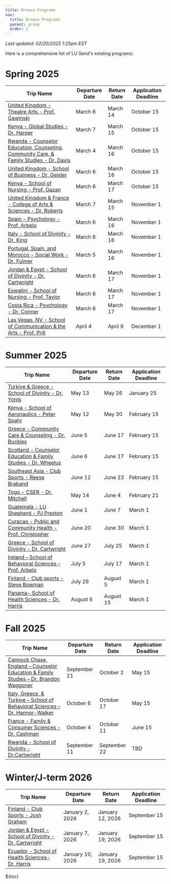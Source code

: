 ```yaml
---
title: Browse Programs
nav:
  title: Browse Programs
  parent: group
  order: 1
---
```

*Last updated: 02/20/2025 1:25pm EST*

Here is a comprehensive list of LU Send's existing programs:


# Spring 2025
| Trip Name                                                                                                                                                                                            | Departure Date  | Return Date  | Application Deadline     |
| ---------------------------------------------------------------------------------------------------------------------------------------------------------------------------------------------------- | --------------- | ------------ | ------------------------ |
| [United Kingdom - Theatre Arts - Prof. Gawinski](https://liberty-sa.terradotta.com/index.cfm?FuseAction=Programs.ViewProgram&Program_ID=12527)                                                       | March 6         | March 14     | October 15               |
| [Kenya - Global Studies - Dr. Harper](https://liberty-sa.terradotta.com/index.cfm?FuseAction=Programs.ViewProgram&Program_ID=12523)                                                                  | March 7         | March 15     | October 15               |
| [Rwanda - Counselor Education, Counseling, Community Care, & Family Studies - Dr. Davis](https://liberty-sa.terradotta.com/index.cfm?FuseAction=Programs.ViewProgram&Program_ID=12420)               | March 4         | March 16     | October 15               |
| [United Kingdom - School of Business - Dr. Geisler](https://liberty-sa.terradotta.com/index.cfm?FuseAction=Programs.ViewProgram&Program_ID=12528)                                                    | March 6         | March 16     | October 15               |
| [Kenya - School of Nursing - Prof. Gazan](https://liberty-sa.terradotta.com/index.cfm?FuseAction=Programs.ViewProgram&Program_ID=12408)                                                              | March 6         | March 17     | October 15               |
| [United Kingdom & France - College of Arts & Sciences - Dr. Roberts](https://liberty-sa.terradotta.com/index.cfm?FuseAction=Programs.ViewProgram&Program_ID=12504)                                   | March 7         | March 15     | November 1               |
| [Spain - Psychology - Prof. Arbelo](https://liberty-sa.terradotta.com/index.cfm?FuseAction=Programs.ViewProgram&Program_ID=12530)                                                                    | March 6         | March 16     | November 1               |
| [Italy - School of Divinity - Dr. King](https://liberty-sa.terradotta.com/index.cfm?FuseAction=Programs.ViewProgram&Program_ID=12531)                                                                | March 6         | March 16     | November 1               |
| [Portugal, Spain, and Morocco - Social Work - Dr. Fulmer](https://liberty-sa.terradotta.com/index.cfm?FuseAction=Programs.ViewProgram&Program_ID=12517)                                              | March 5         | March 16     | November 1               |
| [Jordan & Egypt - School of Divinity - Dr. Cartwright](https://liberty-sa.terradotta.com/index.cfm?FuseAction=Programs.ViewProgram&Program_ID=12516)                                                 | March 6         | March 17     | November 1               |
| [Eswatini - School of Nursing - Prof. Taylor](https://liberty-sa.terradotta.com/index.cfm?FuseAction=Programs.ViewProgram&Program_ID=12519)                                                          | March 6         | March 17     | November 1               |
| [Costa Rica - Psychology - Dr. Conner](https://liberty-sa.terradotta.com/index.cfm?FuseAction=Programs.ViewProgram&Program_ID=12444)                                                                 | March 6         | March 17     | November 1               |
| [Las Vegas, NV - School of Communication & the Arts - Prof. Prill](https://liberty-sa.terradotta.com/index.cfm?FuseAction=Programs.ViewProgram&Program_ID=12513)                                     | April 4         | April 9      | December 1               |


# Summer 2025
| Trip Name                                                                                                                                                                                            | Departure Date  | Return Date  | Application Deadline |
| ---------------------------------------------------------------------------------------------------------------------------------------------------------------------------------------------------- | --------------- | ------------ | -------------------- |
| [Turkiye & Greece  - School of Divinity - Dr. Yonts](https://liberty-sa.terradotta.com/index.cfm?FuseAction=Programs.ViewProgram&Program_ID=12468)                                                   | May 13          | May 26       | January 25           |
| [Kenya - School of Aeronautics - Peter Spahr](https://liberty-sa.terradotta.com/index.cfm?FuseAction=Programs.ViewProgram&Program_ID=11969)                                                          | May 12          | May 30       | February 15          |
| [Greece - Community Care & Counseling - Dr. Buckles ](https://liberty-sa.terradotta.com/index.cfm?FuseAction=Programs.ViewProgram&Program_ID=12532)                                                  | June 5          | June 17      | February 15          |
| [Scotland - Counselor Education & Family Studies - Dr. Wheelus](https://liberty-sa.terradotta.com/index.cfm?FuseAction=Programs.ViewProgram&Program_ID=12533)                                        | June 6          | June 17      | February 15          |
| [Southeast Asia - Club Sports - Reese Braband](https://liberty-sa.terradotta.com/index.cfm?FuseAction=Programs.ViewProgram&Program_ID=12538)                                                         | June 12         | June 23      | February 15          |
| [Togo - CSER - Dr. Mitchell](https://liberty-sa.terradotta.com/index.cfm?FuseAction=Programs.ViewProgram&Program_ID=12510)                                                                           | May 14          | June 4       | February 21          |
| [Guatemala - LU Shepherd - PJ Preston](https://liberty-sa.terradotta.com/index.cfm?FuseAction=Programs.ViewProgram&Program_ID=12544)                                                                 | June 1          | June 7       | March 1              |
| [Curaçao  - Public and Community Health - Prof. Christopher](https://liberty-sa.terradotta.com/index.cfm?FuseAction=Programs.ViewProgram&Program_ID=12479)                                           | June 20         | June 30      | March 1              |
| [Greece - School of Divinity - Dr. Cartwright ](https://liberty-sa.terradotta.com/index.cfm?FuseAction=Programs.ViewProgram&Program_ID=12534)                                                        | June 27         | July 25      | March 1              |
| [Ireland – School of Behavioral Sciences – Prof. Arbelo](https://liberty-sa.terradotta.com/index.cfm?FuseAction=Programs.ViewProgram&Program_ID=12541)                                               | July 5          | July 17      | March 1              |
| [Finland - Club sports - Steve Bowman](https://liberty-sa.terradotta.com/index.cfm?FuseAction=Programs.ViewProgram&Program_ID=12549)                                                                 | July 26         | August 5     | March 1              |
| [Panama- School of Health Sciences - Dr. Harris](https://liberty-sa.terradotta.com/index.cfm?FuseAction=Programs.ViewProgram&Program_ID=12368)                                                       | August 6        | August 15    | March 1              |


# Fall 2025
| Trip Name                                                                                                                                                                                            | Departure Date  | Return Date  | Application Deadline |
| ---------------------------------------------------------------------------------------------------------------------------------------------------------------------------------------------------- | --------------- | ------------ | -------------------- |
| [Cannock Chase, England – Counselor Education & Family Studies – Dr. Brandon Waggoner](# "Coming Soon!")                                                                                             | September 21    | October 2    | May 15               |
| [Italy, Greece, & Turkiye – School of Behavioral Sciences – Dr. Hannor-Walker](# "Coming Soon!")                                                                                                     | October 6       | October 17   | May 15               |
| [France - Family & Consumer Sciences - Dr. Cashman](https://liberty-sa.terradotta.com/index.cfm?FuseAction=Programs.ViewProgram&Program_ID=12506)                                                    | October 4       | October 11   | June 15              |
| [Rwanda - School of Divinity - Dr.Cartwright](# "Coming Soon!")                                                                                                                                      | September 11    | September 22 | TBD                  |

# Winter/J-term 2026 
| Trip Name                                                                                                                                                                                            | Departure Date  | Return Date      | Application Deadline |
| ---------------------------------------------------------------------------------------------------------------------------------------------------------------------------------------------------- | --------------- | ---------------- | -------------------- |
| [Finland - Club Sports - Josh Graham](https://liberty-sa.terradotta.com/index.cfm?FuseAction=Programs.ViewProgram&Program_ID=12550)                                                                  | January 2, 2026 | January 12, 2026 | September 15         |
| [Jordan & Egypt - School of Divinity - Dr. Cartwright](# "Coming Soon!")                                                                                                                             | January 7, 2026 | January 19, 2026 | September 15         |
| [Ecuador - School of Health Sciences- Dr. Harris](# "Coming Soon!")                                                                                                                                  | January 10, 2026| January 19, 2026 | September 15         |

${toc}
